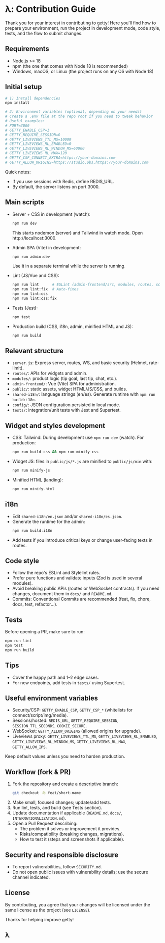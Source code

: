 # λ: Contribution Guide

Thank you for your interest in contributing to getty! Here you'll find how to prepare your environment, run the project in development mode, code style, tests, and the flow to submit changes.

## Requirements

- Node.js >= 18
- npm (the one that comes with Node 18 is recommended)
- Windows, macOS, or Linux (the project runs on any OS with Node 18)

## Initial setup

```bash
# 1) Install dependencies
npm install

# 2) Environment variables (optional, depending on your needs)
# Create a .env file at the repo root if you need to tweak behavior
# Useful examples:
# PORT=3000
# GETTY_ENABLE_CSP=1
# GETTY_REQUIRE_SESSION=0
# GETTY_LIVEVIEWS_TTL_MS=10000
# GETTY_LIVEVIEWS_RL_ENABLED=0
# GETTY_LIVEVIEWS_RL_WINDOW_MS=60000
# GETTY_LIVEVIEWS_RL_MAX=120
# GETTY_CSP_CONNECT_EXTRA=https://your-domains.com
# GETTY_ALLOW_ORIGINS=https://studio.obs,https://your-domains.com
```

Quick notes:

- If you use sessions with Redis, define REDIS_URL.
- By default, the server listens on port 3000.

## Main scripts

- Server + CSS in development (watch):

  ```bash
  npm run dev
  ```

  This starts nodemon (server) and Tailwind in watch mode. Open http://localhost:3000.

- Admin SPA (Vite) in development:

  ```bash
  npm run admin:dev
  ```

  Use it in a separate terminal while the server is running.

- Lint (JS/Vue and CSS):

  ```bash
  npm run lint      # ESLint (admin-frontend/src, modules, routes, scripts, server.js)
  npm run lint:fix  # Auto-fixes
  npm run lint:css
  npm run lint:css:fix
  ```

- Tests (Jest):

  ```bash
  npm test
  ```

- Production build (CSS, i18n, admin, minified HTML and JS):
  ```bash
  npm run build
  ```

## Relevant structure

- `server.js`: Express server, routes, WS, and basic security (Helmet, rate-limit).
- `routes/`: APIs for widgets and admin.
- `modules/`: product logic (tip goal, last tip, chat, etc.).
- `admin-frontend/`: Vue (Vite) SPA for administration.
- `public/`: static assets, widget HTML/JS/CSS, and builds.
- `shared-i18n/`: language strings (en/es). Generate runtime with `npm run build:i18n`.
- `config/`: JSON configuration persisted in local mode.
- `tests/`: integration/unit tests with Jest and Supertest.

## Widget and styles development

- CSS: Tailwind. During development use `npm run dev` (watch). For production:
  ```bash
  npm run build-css && npm run minify-css
  ```
- Widget JS: files in `public/js/*.js` are minified to `public/js/min` with:
  ```bash
  npm run minify-js
  ```
- Minified HTML (landing):
  ```bash
  npm run minify-html
  ```

## i18n

- Edit `shared-i18n/en.json` and/or `shared-i18n/es.json`.
- Generate the runtime for the admin:
  ```bash
  npm run build:i18n
  ```
- Add tests if you introduce critical keys or change user-facing texts in routes.

## Code style

- Follow the repo's ESLint and Stylelint rules.
- Prefer pure functions and validate inputs (Zod is used in several modules).
- Avoid breaking public APIs (routes or WebSocket contracts). If you need changes, document them in `docs/` and `README.md`.
- Commits: Conventional Commits are recommended (feat, fix, chore, docs, test, refactor…).

## Tests

Before opening a PR, make sure to run:

```bash
npm run lint
npm test
npm run build
```

## Tips

- Cover the happy path and 1–2 edge cases.
- For new endpoints, add tests in `tests/` using Supertest.

## Useful environment variables

- Security/CSP: `GETTY_ENABLE_CSP`, `GETTY_CSP_*` (whitelists for connect/script/img/media).
- Sessions/hosted: `REDIS_URL`, `GETTY_REQUIRE_SESSION`, `SESSION_TTL_SECONDS`, `COOKIE_SECURE`.
- WebSocket: `GETTY_ALLOW_ORIGINS` (allowed origins for upgrade).
- Liveviews proxy: `GETTY_LIVEVIEWS_TTL_MS`, `GETTY_LIVEVIEWS_RL_ENABLED`, `GETTY_LIVEVIEWS_RL_WINDOW_MS`, `GETTY_LIVEVIEWS_RL_MAX`, `GETTY_ALLOW_IPS`.

Keep default values unless you need to harden production.

## Workflow (fork & PR)

1. Fork the repository and create a descriptive branch:
   ```bash
   git checkout -b feat/short-name
   ```
2. Make small, focused changes; update/add tests.
3. Run lint, tests, and build (see Tests section).
4. Update documentation if applicable (`README.md`, `docs/`, `INTERNATIONALIZATION.md`).
5. Open a Pull Request describing:
   - The problem it solves or improvement it provides.
   - Risks/compatibility (breaking changes, migrations).
   - How to test it (steps and screenshots if applicable).

## Security and responsible disclosure

- To report vulnerabilities, follow `SECURITY.md`.
- Do not open public issues with vulnerability details; use the secure channel indicated.

## License

By contributing, you agree that your changes will be licensed under the same license as the project (see `LICENSE`).

Thanks for helping improve getty!

## λ
